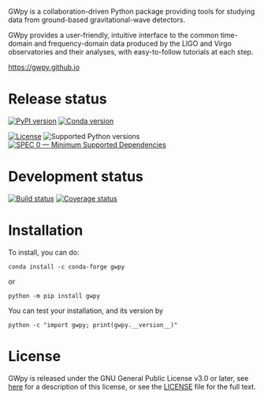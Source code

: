 GWpy is a collaboration-driven Python package providing tools for
studying data from ground-based gravitational-wave detectors.

GWpy provides a user-friendly, intuitive interface to the common
time-domain and frequency-domain data produced by the LIGO and Virgo
observatories and their analyses, with easy-to-follow tutorials at each
step.

<https://gwpy.github.io>

# Release status

[![PyPI version](https://badge.fury.io/py/gwpy.svg)](http://badge.fury.io/py/gwpy)
[![Conda version](https://img.shields.io/conda/vn/conda-forge/gwpy.svg)](https://anaconda.org/conda-forge/gwpy/)

[![License](https://img.shields.io/pypi/l/gwpy.svg)](https://choosealicense.com/licenses/gpl-3.0/)
![Supported Python versions](https://img.shields.io/pypi/pyversions/gwpy.svg)
[![SPEC 0 — Minimum Supported Dependencies](https://img.shields.io/badge/SPEC-0-green?labelColor=%23004811&color=%235CA038)](https://scientific-python.org/specs/spec-0000/)

# Development status

[![Build status](https://gitlab.com/gwpy/gwpy/badges/main/pipeline.svg)](https://gitlab.com/gwpy/gwpy/-/pipelines/?ref=main)
[![Coverage status](https://gitlab.com/gwpy/gwpy/badges/main/coverage.svg)](https://gitlab.com/gwpy/gwpy/-/pipelines/?ref=main)

# Installation

To install, you can do:

```
conda install -c conda-forge gwpy
```

or

```
python -m pip install gwpy
```

You can test your installation, and its version by

```
python -c "import gwpy; print(gwpy.__version__)"
```

# License

GWpy is released under the GNU General Public License v3.0 or later, see
[here](https://choosealicense.com/licenses/gpl-3.0/) for a description of
this license, or see the
[LICENSE](https://gitlab.com/gwpy/gwpy/-/blob/main/LICENSE) file for the
full text.
